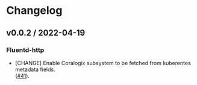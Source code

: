 # Changelog

## v0.0.2 / 2022-04-19

### Fluentd-http 

* [CHANGE] Enable Coralogix subsystem to be fetched from kuberentes metadata fields.  
  ([#41](https://github.com/coralogix/eng-integrations/pull/41)).
